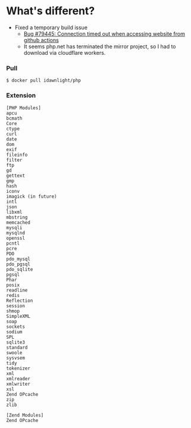 # What's different?

- Fixed a temporary build issue
  - [Bug #79445: Connection timed out when accessing website from github actions](https://bugs.php.net/bug.php?id=79445)
  - It seems php.net has terminated the mirror project, so I had to download via cloudflare workers.

### Pull

```
$ docker pull idawnlight/php
```

### Extension

```
[PHP Modules]
apcu
bcmath
Core
ctype
curl
date
dom
exif
fileinfo
filter
ftp
gd
gettext
gmp
hash
iconv
imagick (in future)
intl
json
libxml
mbstring
memcached
mysqli
mysqlnd
openssl
pcntl
pcre
PDO
pdo_mysql
pdo_pgsql
pdo_sqlite
pgsql
Phar
posix
readline
redis
Reflection
session
shmop
SimpleXML
soap
sockets
sodium
SPL
sqlite3
standard
swoole
sysvsem
tidy
tokenizer
xml
xmlreader
xmlwriter
xsl
Zend OPcache
zip
zlib

[Zend Modules]
Zend OPcache
```
